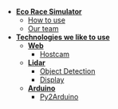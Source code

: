 - [**Eco Race Simulator**](home.md)
  - [How to use]()
  - [Our team]()
- [**Technologies we like to use**]()
  - [**Web**]()
    - [Hostcam](hostcam.md)
  - [**Lidar**]()
    - [Object Detection](objectdetection.md)
    - [Display](display.md)
  - [**Arduino**]()
    - [Py2Arduino](py2arduino.md)